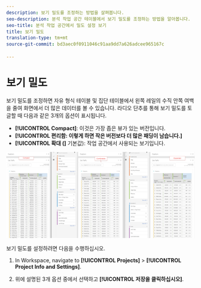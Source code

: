 ```yaml
---
description: 보기 밀도를 조정하는 방법을 살펴봅니다.
seo-description: 분석 작업 공간 테이블에서 보기 밀도를 조정하는 방법을 알아봅니다.
seo-title: 분석 작업 공간에서 밀도 설정 보기
title: 보기 밀도
translation-type: tm+mt
source-git-commit: bd3aec0f0911046c91aa9dd7a626adcee965167c

---
```



# 보기 밀도

보기 밀도를 조정하면 자유 형식 테이블 및 집단 테이블에서 왼쪽 레일의 수직 안쪽 여백을 줄여 화면에서 더 많은 데이터를 볼 수 있습니다.
라디오 단추를 통해 보기 밀도를 토글할 때 다음과 같은 3개의 옵션이 표시됩니다.

- **[!UICONTROL Compact]**: 이것은 가장 좁은 뷰가 있는 버전입니다.
- **[!UICONTROL 편리함: 이렇게 하면 작은 버전보다 더 많은 패딩이 남습니다.]**
- **[!UICONTROL 확대 (]** 기본값): 작업 공간에서 사용되는 보기입니다.

![](assets/view-density.png)

보기 밀도를 설정하려면 다음을 수행하십시오.

1. In Workspace, navigate to **[!UICONTROL Projects]** &gt; **[!UICONTROL Project Info and Settings]**.

1. 위에 설명된 3개 옵션 중에서 선택하고 **[!UICONTROL 저장을 클릭하십시오]**.